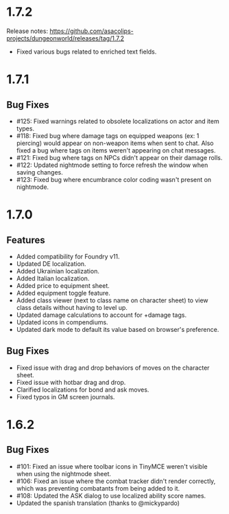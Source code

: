 # 1.7.2

Release notes: https://github.com/asacolips-projects/dungeonworld/releases/tag/1.7.2

- Fixed various bugs related to enriched text fields.

# 1.7.1

## Bug Fixes

- #125: Fixed warnings related to obsolete localizations on actor and item types.
- #118: Fixed bug where damage tags on equipped weapons (ex: 1 piercing) would appear on non-weapon items when sent to chat. Also fixed a bug where tags on items weren't appearing on chat messages.
- #121: Fixed bug where tags on NPCs didn't appear on their damage rolls.
- #122: Updated nightmode setting to force refresh the window when saving changes.
- #123: Fixed bug where encumbrance color coding wasn't present on nightmode.

# 1.7.0

## Features

- Added compatibility for Foundry v11.
- Updated DE localization.
- Added Ukrainian localization.
- Added Italian localization.
- Added price to equipment sheet.
- Added equipment toggle feature.
- Added class viewer (next to class name on character sheet) to view class details without having to level up.
- Updated damage calculations to account for +damage tags.
- Updated icons in compendiums.
- Updated dark mode to default its value based on browser's preference.

## Bug Fixes

- Fixed issue with drag and drop behaviors of moves on the character sheet.
- Fixed issue with hotbar drag and drop.
- Clarified localizations for bond and ask moves.
- Fixed typos in GM screen journals.

# 1.6.2

## Bug Fixes

- #101: Fixed an issue where toolbar icons in TinyMCE weren't visible when using the nightmode sheet.
- #106: Fixed an issue where the combat tracker didn't render correctly, which was preventing combatants from being added to it.
- #108: Updated the ASK dialog to use localized ability score names.
- Updated the spanish translation (thanks to @mickypardo)